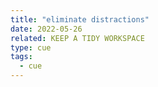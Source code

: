 ```yaml
---
title: "eliminate distractions"
date: 2022-05-26
related: KEEP A TIDY WORKSPACE
type: cue
tags:
  - cue
---
```

